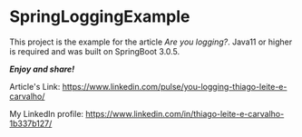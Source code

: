 # SpringLoggingExample

This project is the example for the article _Are you logging?_. Java11 or higher is required and was built on SpringBoot 3.0.5.

**_Enjoy and share!_**

Article's Link: https://www.linkedin.com/pulse/you-logging-thiago-leite-e-carvalho/

My LinkedIn profile: https://www.linkedin.com/in/thiago-leite-e-carvalho-1b337b127/
